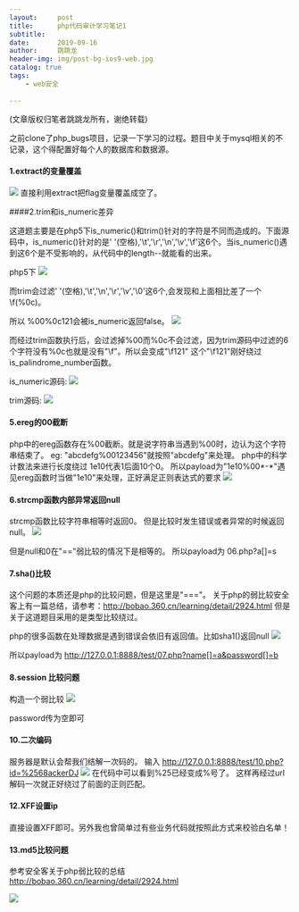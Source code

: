 ```yaml
---
layout:     post
title:      php代码审计学习笔记1
subtitle:   
date:       2019-09-16
author:     跳跳龙
header-img: img/post-bg-ios9-web.jpg
catalog: true
tags:
    - web安全
            
---
```


(文章版权归笔者跳跳龙所有，谢绝转载)



之前clone了php_bugs项目，记录一下学习的过程。题目中关于mysql相关的不记录，这个得配置好每个人的数据库和数据源。
#### 1.extract的变量覆盖
![](media/15682880054279/15682880819749.jpg)
直接利用extract把flag变量覆盖成空了。

####2.trim和is_numeric差异

这道题主要是在php5下is_numeric()和trim()针对的字符是不同而造成的。下面源码中，is_numeric()针对的是' '(空格),'\t','\r','\n','\v','\f'这6个。当is_numeric()遇到这6个是不受影响的，从代码中的length--就能看的出来。

php5下
![](media/15682880054279/15684541803463.jpg)

而trim会过滤' '(空格),'\t','\n','\r','\v','\0'这6个,会发现和上面相比差了一个\f(%0c)。

所以 %00%0c121会被is_numeric返回false。
![](media/15682880054279/15684548643053.jpg)

而经过trim函数执行后，会过滤掉%00而%0c不会过滤，因为trim源码中过滤的6个字符没有%0c也就是没有"\f"。所以会变成"\f121"
这个"\f121"刚好绕过is_palindrome_number函数。


is_numeric源码:
![](media/15682880054279/15684536878885.jpg)

trim源码:
![](media/15682880054279/15684537700600.jpg)

#### 5.ereg的00截断

php中的ereg函数存在%00截断。就是说字符串当遇到%00时，边认为这个字符串结束了。
eg:
"abcdefg%00123456"就按照"abcdefg"来处理。
php中的科学计数法来进行长度绕过
1e10代表1后面10个0。
所以payload为"1e10%00\*-\*"遇见ereg函数时当做"1e10"来处理，正好满足正则表达式的要求
![](media/15682880054279/15684646586595.jpg)

#### 6.strcmp函数内部异常返回null
strcmp函数比较字符串相等时返回0。
但是比较时发生错误或者异常的时候返回null。
![](media/15682880054279/15684656479644.jpg)

但是null和0在"=="弱比较的情况下是相等的。
所以payload为 06.php?a[]=s

#### 7.sha()比较
这个问题的本质还是php的比较问题，但是这里是"==="。
关于php的弱比较安全客上有一篇总结，请参考：http://bobao.360.cn/learning/detail/2924.html
但是关于这道题目采用的是类型比较绕过。

php的很多函数在处理数据是遇到错误会依旧有返回值。比如sha1()返回null
![](media/15682880054279/15686171253609.jpg)

所以payload为 http://127.0.0.1:8888/test/07.php?name[]=a&password[]=b

#### 8.session 比较问题
构造一个弱比较
![](media/15682880054279/15686177897837.jpg)

password传为空即可

#### 10.二次编码
服务器是默认会帮我们结解一次码的。
输入 http://127.0.0.1:8888/test/10.php?id=%2568ackerDJ
![](media/15682880054279/15686183478204.jpg)
在代码中可以看到%25已经变成%号了。
这样再经过url解码一次就正好绕过了前面的正则匹配。

#### 12.XFF设置ip
直接设置XFF即可。另外我也曾简单过有些业务代码就按照此方式来校验白名单！

#### 13.md5比较问题
参考安全客关于php弱比较的总结 http://bobao.360.cn/learning/detail/2924.html






![](http://tiaotiaolong.cn-bj.ufileos.com/wechatzanshangma.jpg)










